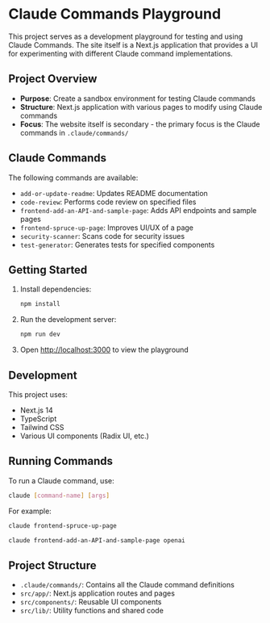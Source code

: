# Claude Commands Playground

This project serves as a development playground for testing and using Claude Commands. The site itself is a Next.js application that provides a UI for experimenting with different Claude command implementations.

## Project Overview

- **Purpose**: Create a sandbox environment for testing Claude commands
- **Structure**: Next.js application with various pages to modify using Claude commands
- **Focus**: The website itself is secondary - the primary focus is the Claude commands in `.claude/commands/`

## Claude Commands

The following commands are available:

- `add-or-update-readme`: Updates README documentation
- `code-review`: Performs code review on specified files
- `frontend-add-an-API-and-sample-page`: Adds API endpoints and sample pages
- `frontend-spruce-up-page`: Improves UI/UX of a page
- `security-scanner`: Scans code for security issues
- `test-generator`: Generates tests for specified components

## Getting Started

1. Install dependencies:
   ```bash
   npm install
   ```

2. Run the development server:
   ```bash
   npm run dev
   ```

3. Open [http://localhost:3000](http://localhost:3000) to view the playground

## Development

This project uses:
- Next.js 14
- TypeScript
- Tailwind CSS
- Various UI components (Radix UI, etc.)

## Running Commands

To run a Claude command, use:

```bash
claude [command-name] [args]
```

For example:
```bash
claude frontend-spruce-up-page
```

```bash
claude frontend-add-an-API-and-sample-page openai
```



## Project Structure

- `.claude/commands/`: Contains all the Claude command definitions
- `src/app/`: Next.js application routes and pages
- `src/components/`: Reusable UI components
- `src/lib/`: Utility functions and shared code